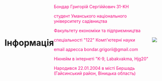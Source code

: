 <!DOCTYPE html>
<html>
<head>
<title>Інформація про студента</title>
<style>
  body {
    display: flex;
    justify-content: space-between;
    align-items: center;
  }
  
  h1 {
    text-align: center;
    width: 50%; 
  }

  .info {
    width: 50%; 
  }
  
  img {
    max-width: 100%; 
  }
</style>
</head>
<body>
<h1>Інформація</h1>
<div class="info">
  <p style="color: #f5097f;">Бондар Григорій Сергіййович 31-KH</p>
  <p style="color: #f5097f;">студент Уманського національного університету садівництва</p>
  <p style="color: #f5097f;">Факультету економіки та підприємництва</p>
  <p style="color: #f5097f;">спеціальності "122" Комп'ютерні науки </p>
  <p style="color: #f5097f;">email aдpecca bondar.grigorii@gmail.com </p>
  <p style="color: #f5097f;">Нікнейм в інтернеті "K-9, Labakvakma, Hjg20"</p>
  <p style="color: #f5097f;">Народився 22.01.2004 в місті Бершадь (Гайсинський район, Віницька область)</p>
</div>
<img src="Посмішка.jpg">
</body>
</html>
